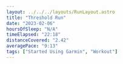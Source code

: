 ```yaml
---
layout: ../../../layouts/RunLayout.astro
title: "Threshold Run"
date: "2023-02-06"
hoursOfSleep: "N/A"
timeElapsed: "22:18"
distanceCovered: "2.42"
averagePace: "9:13"
tags: ["Started Using Garmin", "Workout"]
---
```

